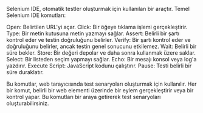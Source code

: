 Selenium IDE, otomatik testler oluşturmak için kullanılan bir araçtır.
Temel Selenium IDE komutları:

Open: Belirtilen URL'yi açar.
Click: Bir öğeye tıklama işlemi gerçekleştirir.
Type: Bir metin kutusuna metin yazmayı sağlar.
Assert: Belirli bir şartı kontrol eder ve testin doğruluğunu belirler.
Verify: Bir şartı kontrol eder ve doğruluğunu belirler, ancak testin genel sonucunu etkilemez.
Wait: Belirli bir süre bekler.
Store: Bir değeri depolar ve daha sonra kullanmak üzere saklar.
Select: Bir listeden seçim yapmayı sağlar.
Echo: Bir mesajı konsol veya log'a yazdırır.
Execute Script: JavaScript kodunu çalıştırır.
Pause: Testi belirli bir süre duraklatır.


Bu komutlar, web tarayıcısında test senaryoları oluşturmak için kullanılır. Her bir komut, belirli bir web elementi üzerinde bir eylem gerçekleştirir veya bir kontrol yapar. Bu komutları bir araya getirerek test senaryoları oluşturabilirsiniz.
